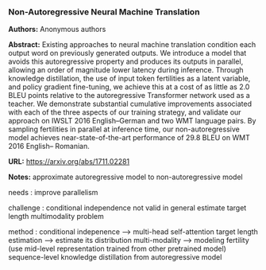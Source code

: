 ### Non-Autoregressive Neural Machine Translation

**Authors:** Anonymous authors

**Abstract:** Existing approaches to neural machine translation condition each output word on previously generated outputs. We introduce a model that avoids this autoregressive property and produces its outputs in parallel, allowing an order of magnitude lower latency during inference. Through knowledge distillation, the use of input token fertilities as a latent variable, and policy gradient fine-tuning, we achieve this at a cost of as little as 2.0 BLEU points relative to the autoregressive Transformer network used as a teacher. We demonstrate substantial cumulative improvements associated with each of the three aspects of our training strategy, and validate our approach on IWSLT 2016 English–German and two WMT language pairs. By sampling fertilities in parallel at inference time, our non-autoregressive model achieves near-state-of-the-art performance of 29.8 BLEU on WMT 2016 English– Romanian. 

**URL:** https://arxiv.org/abs/1711.02281

**Notes:** 
approximate autoregressive model to non-autoregressive model           

needs : improve parallelism

challenge : conditional independence not valid in general
            estimate target length
            multimodality problem
           
method : conditional indepenence --> multi-head self-attention
         target length estimation --> estimate its distribution
         multi-modality --> modeling fertility (use mid-level representation trained from other pretrained model)
                            sequence-level knowledge distillation from autoregressive model
                    
           
           
